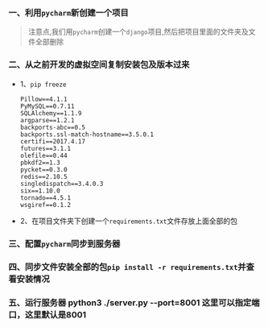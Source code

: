 ### 一、利用`pycharm`新创建一个项目
>注意点,我们用`pycharm`创建一个`django`项目,然后把项目里面的文件夹及文件全部删除

### 二、从之前开发的虚拟空间复制安装包及版本过来
* 1、`pip freeze`

    ```
    Pillow==4.1.1
    PyMySQL==0.7.11
    SQLAlchemy==1.1.9
    argparse==1.2.1
    backports-abc==0.5
    backports.ssl-match-hostname==3.5.0.1
    certifi==2017.4.17
    futures==3.1.1
    olefile==0.44
    pbkdf2==1.3
    pycket==0.3.0
    redis==2.10.5
    singledispatch==3.4.0.3
    six==1.10.0
    tornado==4.5.1
    wsgiref==0.1.2
    ```
    
* 2、在项目文件夹下创建一个`requirements.txt`文件存放上面全部的包

### 三、配置`pycharm`同步到服务器

### 四、同步文件安装全部的包`pip install -r requirements.txt`并查看安装情况

### 五、运行服务器 python3 ./server.py --port=8001 这里可以指定端口，这里默认是8001